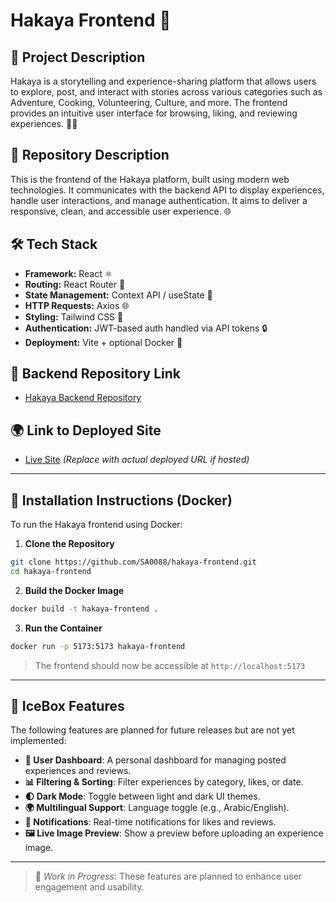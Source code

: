 # Hakaya Frontend 🌟

## 📝 Project Description
Hakaya is a storytelling and experience-sharing platform that allows users to explore, post, and interact with stories across various categories such as Adventure, Cooking, Volunteering, Culture, and more. The frontend provides an intuitive user interface for browsing, liking, and reviewing experiences. 💬📸

## 📂 Repository Description
This is the frontend of the Hakaya platform, built using modern web technologies. It communicates with the backend API to display experiences, handle user interactions, and manage authentication. It aims to deliver a responsive, clean, and accessible user experience. 🌐

## 🛠️ Tech Stack
- **Framework:** React ⚛️
- **Routing:** React Router 🧭
- **State Management:** Context API / useState 🔁
- **HTTP Requests:** Axios 🌐
- **Styling:** Tailwind CSS 🎨
- **Authentication:** JWT-based auth handled via API tokens 🔒
- **Deployment:** Vite + optional Docker 🐳

## 🔗 Backend Repository Link
- [Hakaya Backend Repository](https://github.com/SA0088/hakaya-backend)

## 🌍 Link to Deployed Site
- [Live Site](http://localhost:5173/experince) *(Replace with actual deployed URL if hosted)*

---

## 🐳 Installation Instructions (Docker)

To run the Hakaya frontend using Docker:

1. **Clone the Repository**
```bash
git clone https://github.com/SA0088/hakaya-frontend.git
cd hakaya-frontend
```

2. **Build the Docker Image**
```bash
docker build -t hakaya-frontend .
```

3. **Run the Container**
```bash
docker run -p 5173:5173 hakaya-frontend
```

> The frontend should now be accessible at `http://localhost:5173`

---

## 🧊 IceBox Features

The following features are planned for future releases but are not yet implemented:

- **🔐 User Dashboard**: A personal dashboard for managing posted experiences and reviews.
- **📊 Filtering & Sorting**: Filter experiences by category, likes, or date.
- **🌓 Dark Mode**: Toggle between light and dark UI themes.
- **🌍 Multilingual Support**: Language toggle (e.g., Arabic/English).
- **🔔 Notifications**: Real-time notifications for likes and reviews.
- **🖼️ Live Image Preview**: Show a preview before uploading an experience image.

---

> 🚧 *Work in Progress*: These features are planned to enhance user engagement and usability.